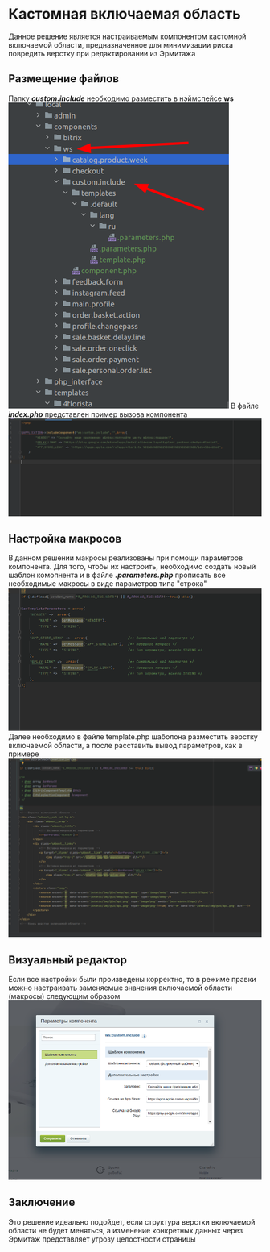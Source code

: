 # Кастомная включаемая область

Данное решение является настраиваемым компонентом кастомной включаемой области, предназначенное для минимизации риска повредить верстку при редактировании из Эрмитажа
## Размещение файлов ##
Папку **_custom.include_** необходимо разместить в нэймспейсе **ws**
![](readme_images/1.png)
В файле **_index.php_** представлен пример вызова компонента
![](readme_images/2.png)

## Настройка макросов ##
В данном решении макросы реализованы при помощи параметров компонента.
Для того, чтобы их настроить, необходимо создать новый шаблон комопнента и в файле **_.parameters.php_**
прописать все необходимые макросы в виде параметров типа "строка"
![](readme_images/3.png)
Далее необходимо в файле template.php шаболона разместить верстку включаемой области, а после расставить вывод параметров, как в примере
![](readme_images/4.png)

## Визуальный редактор ##
Если все настройки были произведены корректно, то в режиме правки можно настраивать заменяемые значения включаемой области (макросы) следующим образом
![](readme_images/5.png)

## Заключение ##
Это решение идеально подойдет, если структура верстки включаемой области не будет меняться, а изменение конкретных данных через Эрмитаж представляет угрозу целостности страницы